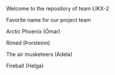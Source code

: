 Welcome to the repository of team LIKX-2

Favorite name for our project team

Arctic Phoenix (Ómar)

Rimed (Þorsteinn)

The air musketeers (Adela)

Fireball (Helga)
